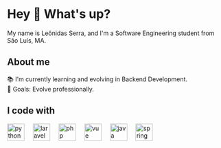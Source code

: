 <h1 align="left">Hey 👋 What's up?</h1>

<p align="left">My name is Leônidas Serra, and I'm a Software Engineering student from São Luís, MA.</p>

<h2 align="left">About me</h2>

<p align="left">📚 I'm currently learning and evolving in Backend Development.<br>🎯 Goals: Evolve professionally.</p>

<h2 align="left">I code with</h2>

<div align="left">
<img src="https://cdn.jsdelivr.net/gh/devicons/devicon/icons/python/python-original.svg" height="40" alt="python logo"  />
<img width="12" />
<img src="https://cdn.jsdelivr.net/gh/devicons/devicon/icons/laravel/laravel-original.svg" height="40" alt="laravel logo"  />
<img width="12" />
<img src="https://cdn.jsdelivr.net/gh/devicons/devicon/icons/php/php-original.svg" height="40" alt="php logo"  />
<img width="12" />
<img src="https://cdn.jsdelivr.net/gh/devicons/devicon/icons/vuejs/vuejs-original.svg" height="40" alt="vue logo"  />
<img width="12" />
<img src="https://cdn.jsdelivr.net/gh/devicons/devicon/icons/java/java-original.svg" height="40" alt="java logo"  />
<img width="12" />
<img src="https://cdn.jsdelivr.net/gh/devicons/devicon/icons/spring/spring-original.svg" height="40" alt="spring logo"  />
</div>
